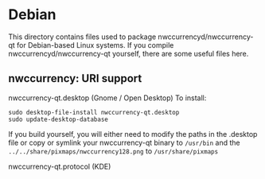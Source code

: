 
Debian
====================
This directory contains files used to package nwccurrencyd/nwccurrency-qt
for Debian-based Linux systems. If you compile nwccurrencyd/nwccurrency-qt yourself, there are some useful files here.

## nwccurrency: URI support ##


nwccurrency-qt.desktop  (Gnome / Open Desktop)
To install:

	sudo desktop-file-install nwccurrency-qt.desktop
	sudo update-desktop-database

If you build yourself, you will either need to modify the paths in
the .desktop file or copy or symlink your nwccurrency-qt binary to `/usr/bin`
and the `../../share/pixmaps/nwccurrency128.png` to `/usr/share/pixmaps`

nwccurrency-qt.protocol (KDE)

